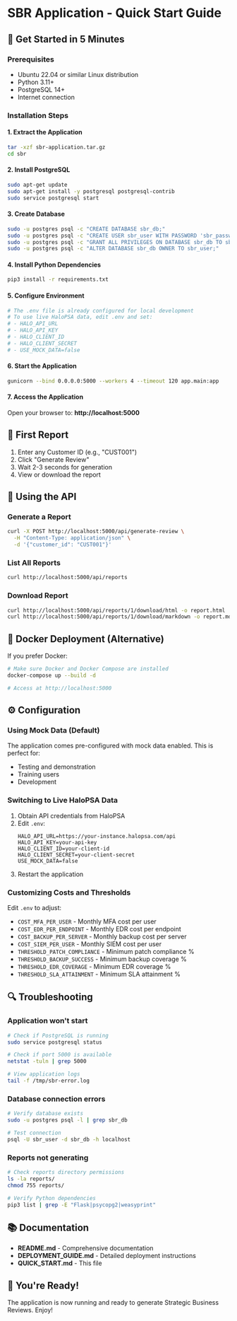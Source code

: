 # SBR Application - Quick Start Guide

## 🚀 Get Started in 5 Minutes

### Prerequisites
- Ubuntu 22.04 or similar Linux distribution
- Python 3.11+
- PostgreSQL 14+
- Internet connection

### Installation Steps

#### 1. Extract the Application
```bash
tar -xzf sbr-application.tar.gz
cd sbr
```

#### 2. Install PostgreSQL
```bash
sudo apt-get update
sudo apt-get install -y postgresql postgresql-contrib
sudo service postgresql start
```

#### 3. Create Database
```bash
sudo -u postgres psql -c "CREATE DATABASE sbr_db;"
sudo -u postgres psql -c "CREATE USER sbr_user WITH PASSWORD 'sbr_password';"
sudo -u postgres psql -c "GRANT ALL PRIVILEGES ON DATABASE sbr_db TO sbr_user;"
sudo -u postgres psql -c "ALTER DATABASE sbr_db OWNER TO sbr_user;"
```

#### 4. Install Python Dependencies
```bash
pip3 install -r requirements.txt
```

#### 5. Configure Environment
```bash
# The .env file is already configured for local development
# To use live HaloPSA data, edit .env and set:
# - HALO_API_URL
# - HALO_API_KEY
# - HALO_CLIENT_ID
# - HALO_CLIENT_SECRET
# - USE_MOCK_DATA=false
```

#### 6. Start the Application
```bash
gunicorn --bind 0.0.0.0:5000 --workers 4 --timeout 120 app.main:app
```

#### 7. Access the Application
Open your browser to: **http://localhost:5000**

## 🎯 First Report

1. Enter any Customer ID (e.g., "CUST001")
2. Click "Generate Review"
3. Wait 2-3 seconds for generation
4. View or download the report

## 📱 Using the API

### Generate a Report
```bash
curl -X POST http://localhost:5000/api/generate-review \
  -H "Content-Type: application/json" \
  -d '{"customer_id": "CUST001"}'
```

### List All Reports
```bash
curl http://localhost:5000/api/reports
```

### Download Report
```bash
curl http://localhost:5000/api/reports/1/download/html -o report.html
curl http://localhost:5000/api/reports/1/download/markdown -o report.md
```

## 🐳 Docker Deployment (Alternative)

If you prefer Docker:

```bash
# Make sure Docker and Docker Compose are installed
docker-compose up --build -d

# Access at http://localhost:5000
```

## ⚙️ Configuration

### Using Mock Data (Default)
The application comes pre-configured with mock data enabled. This is perfect for:
- Testing and demonstration
- Training users
- Development

### Switching to Live HaloPSA Data
1. Obtain API credentials from HaloPSA
2. Edit `.env`:
   ```env
   HALO_API_URL=https://your-instance.halopsa.com/api
   HALO_API_KEY=your-api-key
   HALO_CLIENT_ID=your-client-id
   HALO_CLIENT_SECRET=your-client-secret
   USE_MOCK_DATA=false
   ```
3. Restart the application

### Customizing Costs and Thresholds
Edit `.env` to adjust:
- `COST_MFA_PER_USER` - Monthly MFA cost per user
- `COST_EDR_PER_ENDPOINT` - Monthly EDR cost per endpoint
- `COST_BACKUP_PER_SERVER` - Monthly backup cost per server
- `COST_SIEM_PER_USER` - Monthly SIEM cost per user
- `THRESHOLD_PATCH_COMPLIANCE` - Minimum patch compliance %
- `THRESHOLD_BACKUP_SUCCESS` - Minimum backup coverage %
- `THRESHOLD_EDR_COVERAGE` - Minimum EDR coverage %
- `THRESHOLD_SLA_ATTAINMENT` - Minimum SLA attainment %

## 🔍 Troubleshooting

### Application won't start
```bash
# Check if PostgreSQL is running
sudo service postgresql status

# Check if port 5000 is available
netstat -tuln | grep 5000

# View application logs
tail -f /tmp/sbr-error.log
```

### Database connection errors
```bash
# Verify database exists
sudo -u postgres psql -l | grep sbr_db

# Test connection
psql -U sbr_user -d sbr_db -h localhost
```

### Reports not generating
```bash
# Check reports directory permissions
ls -la reports/
chmod 755 reports/

# Verify Python dependencies
pip3 list | grep -E "Flask|psycopg2|weasyprint"
```

## 📚 Documentation

- **README.md** - Comprehensive documentation
- **DEPLOYMENT_GUIDE.md** - Detailed deployment instructions
- **QUICK_START.md** - This file

## 🎉 You're Ready!

The application is now running and ready to generate Strategic Business Reviews. Enjoy!

